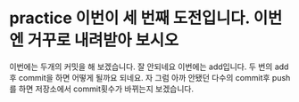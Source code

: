 # practice 이번이 세 번째 도전입니다. 이번엔 거꾸로 내려받아 보시오
이번에는 두개의 커밋을 해 보겠습니다.
잘 안되네요 이번에는 add입니다. 
두 번의 add 후 commit을 하면 어떻게 될까요
되네요. 자 그럼 아까 안됐던 다수의 commit후 push를 하면 저장소에서 commit횟수가 바뀌는지 보겠습니다. 
